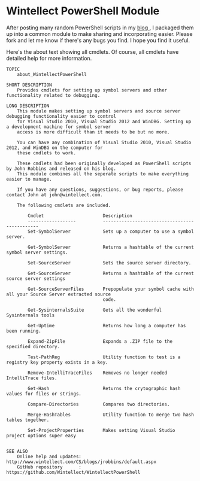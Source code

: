 # Wintellect PowerShell Module #

After posting many random PowerShell scripts in my [blog ](http://www.wintellect.com/cs/blogs/jrobbins/default.aspx), I packaged them up into a common module to make sharing and incorporating easier. Please fork and let me know if there's any bugs you find. I hope you find it useful.

Here's the about text showing all cmdlets. Of course, all cmdlets have detailed help for more information.

    TOPIC
        about_WintellectPowerShell
        
    SHORT DESCRIPTION
        Provides cmdlets for setting up symbol servers and other functionality related to debugging.
               
    LONG DESCRIPTION
        This module makes setting up symbol servers and source server debugging functionality easier to control
        for Visual Studio 2010, Visual Studio 2012 and WinDBG. Setting up a development machine for symbol server 
        access is more difficult than it needs to be but no more.
        
        You can have any combination of Visual Studio 2010, Visual Studio 2012, and WinDBG on the computer for 
        these cmdlets to work.
        
        These cmdlets had been originally developed as PowerShell scripts by John Robbins and released on his blog.
        This module combines all the seperate scripts to make everything easier to manage.
        
        If you have any questions, suggestions, or bug reports, please contact John at john@wintellect.com.
                     
        The following cmdlets are included.

            Cmdlet					    Description
            ------------------		    ----------------------------------------------
            Set-SymbolServer            Sets up a computer to use a symbol server.
            
            Get-SymbolServer            Returns a hashtable of the current symbol server settings.

            Set-SourceServer            Sets the source server directory.

            Get-SourceServer            Returns a hashtable of the current source server settings
            
            Get-SourceServerFiles       Prepopulate your symbol cache with all your Source Server extracted source 
                                        code.
                    
            Get-SysinternalsSuite       Gets all the wonderful Sysinternals tools
            
            Get-Uptime                  Returns how long a computer has been running.
            
            Expand-ZipFile              Expands a .ZIP file to the specified directory.

            Test-PathReg                Utility function to test is a registry key property exists in a key.

            Remove-IntelliTraceFiles    Removes no longer needed IntelliTrace files.

            Get-Hash                    Returns the crytographic hash values for files or strings.

            Compare-Directories         Compares two directories.

            Merge-HashTables            Utility function to merge two hash tables together.

            Set-ProjectProperties       Makes setting Visual Studio project options super easy

            
    SEE ALSO
        Online help and updates: http://www.wintellect.com/CS/blogs/jrobbins/default.aspx
        GitHub repository      : https://github.com/Wintellect/WintellectPowerShell